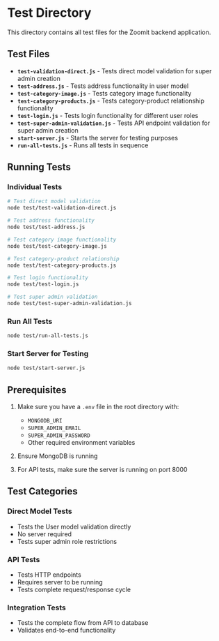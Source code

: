 # Test Directory

This directory contains all test files for the Zoomit backend application.

## Test Files

- **`test-validation-direct.js`** - Tests direct model validation for super admin creation
- **`test-address.js`** - Tests address functionality in user model
- **`test-category-image.js`** - Tests category image functionality
- **`test-category-products.js`** - Tests category-product relationship functionality
- **`test-login.js`** - Tests login functionality for different user roles
- **`test-super-admin-validation.js`** - Tests API endpoint validation for super admin creation
- **`start-server.js`** - Starts the server for testing purposes
- **`run-all-tests.js`** - Runs all tests in sequence

## Running Tests

### Individual Tests

```bash
# Test direct model validation
node test/test-validation-direct.js

# Test address functionality
node test/test-address.js

# Test category image functionality
node test/test-category-image.js

# Test category-product relationship
node test/test-category-products.js

# Test login functionality
node test/test-login.js

# Test super admin validation
node test/test-super-admin-validation.js
```

### Run All Tests

```bash
node test/run-all-tests.js
```

### Start Server for Testing

```bash
node test/start-server.js
```

## Prerequisites

1. Make sure you have a `.env` file in the root directory with:
   - `MONGODB_URI`
   - `SUPER_ADMIN_EMAIL`
   - `SUPER_ADMIN_PASSWORD`
   - Other required environment variables

2. Ensure MongoDB is running

3. For API tests, make sure the server is running on port 8000

## Test Categories

### Direct Model Tests

- Tests the User model validation directly
- No server required
- Tests super admin role restrictions

### API Tests

- Tests HTTP endpoints
- Requires server to be running
- Tests complete request/response cycle

### Integration Tests

- Tests the complete flow from API to database
- Validates end-to-end functionality
